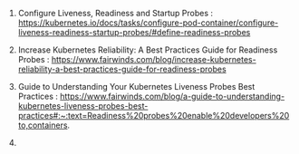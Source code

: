 1. Configure Liveness, Readiness and Startup Probes : https://kubernetes.io/docs/tasks/configure-pod-container/configure-liveness-readiness-startup-probes/#define-readiness-probes

2. Increase Kubernetes Reliability: A Best Practices Guide for Readiness Probes : https://www.fairwinds.com/blog/increase-kubernetes-reliability-a-best-practices-guide-for-readiness-probes

3. Guide to Understanding Your Kubernetes Liveness Probes Best Practices : https://www.fairwinds.com/blog/a-guide-to-understanding-kubernetes-liveness-probes-best-practices#:~:text=Readiness%20probes%20enable%20developers%20to,containers.
4. 
